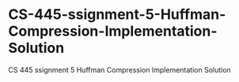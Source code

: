 # CS-445-ssignment-5-Huffman-Compression-Implementation-Solution
CS 445 ssignment 5 Huffman Compression Implementation Solution
